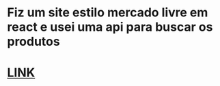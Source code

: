 # Fiz um site estilo mercado livre em react e usei uma api para buscar os produtos
# [LINK](https://react-mercado-livre-nine.vercel.app/) 
